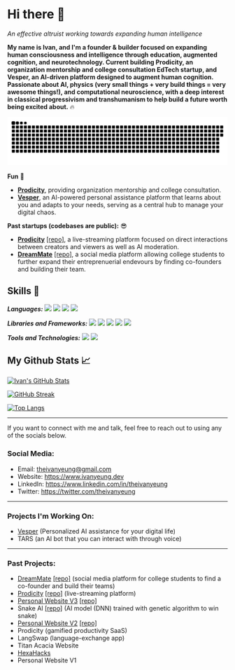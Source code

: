 # Hi there 👋

*An effective altruist working towards expanding human intelligence*

**My name is Ivan, and I'm a founder & builder focused on expanding human consciousness and intelligence through education, augmented cognition, and neurotechnology. Current building Prodicity, an organization mentorship and college consultation EdTech startup, and Vesper, an AI-driven platform designed to augment human cognition. Passionate about AI, physics (very small things + very build things = very awesome things!), and computational neuroscience, with a deep interest in classical progressivism and transhumanism to help build a future worth being excited about.** 🔥

<p>
<!--   <p align="center"> 
    Visitor Count<br>
    <img src="https://profile-counter.glitch.me/theivanyeung/count.svg" />
  </p> -->
  
  <a href=#><img src="contributions.svg"></a>
</p>

**Fun** 🚀
 - [**Prodicity**](https://www.prodicity.org/), providing organization mentorship and college consultation.
 - [**Vesper**](https://www.vigama.tech/), an AI-powered personal assistance platform that learns about you and adapts to your needs, serving as a central hub to manage your digital chaos.

**Past startups (codebases are public):** 😎
 - [**Prodicity**](https://prodicity.vercel.app/) [[repo]](https://github.com/theivanyeung/Prodicity), a live-streaming platform focused on direct interactions between creators and viewers as well as AI moderation.
 - [**DreamMate**](https://app-phi-gules.vercel.app/) [[repo]](https://github.com/theivanyeung/DreamMate), a social media platform allowing college students to further expand their entreprenuerial endevours by finding co-founders and building their team.

## Skills 🔧

***Languages:***
![](https://img.shields.io/badge/JavaScript-informational?style=flat&logo=javascript&logoColor=white&color=2a2a2a)
![](https://img.shields.io/badge/Python-informational?style=flat&logo=python&logoColor=white&color=2a2a2a)
![](https://img.shields.io/badge/C/C++-informational?style=flat&logo=c%2B%2B&color=2a2a2a)
![](https://img.shields.io/badge/TypeScript-informational?style=flat&logo=typescript&logoColor=white&color=2a2a2a)

***Libraries and Frameworks:***
![](https://img.shields.io/badge/Next.js-informational?style=flat&color=f5dcc4&textColor=2a2a2a)
![](https://img.shields.io/badge/Firebase-informational?style=flat&logo=firebase&logoColor=black&color=f5dcc4&textColor=2a2a2a)
![](https://img.shields.io/badge/React.js-informational?style=flat&logo=react&logoColor=2a2a2a&color=f5dcc4&textColor=2a2a2a)
![](https://img.shields.io/badge/PyTorch-informational?style=flat&logo=pytorch&logoColor=black&color=f5dcc4&textColor=2a2a2a)
![](https://img.shields.io/badge/Node.js-informational?style=flat&color=f5dcc4&textColor=2a2a2a)

***Tools and Technologies:***
![](https://img.shields.io/badge/Git-informational?style=flat&logo=git&logoColor=2a2a2a&color=white&textColor=2a2a2a)
![](https://img.shields.io/badge/GitHub-informational?style=flat&logo=github&logoColor=2a2a2a&color=white&textColor=2a2a2a)

## My Github Stats 📈

[![Ivan's GitHub Stats](https://github-readme-stats.vercel.app/api?username=theivanyeung&show_icons=true&bg_color=2a2a2a&titleColor=fff&text_color=fff&icon_color=f5dcc4&theme=dark)](https://github.com/theivanyeung/theivanyeung)

[![GitHub Streak](https://github-readme-streak-stats.herokuapp.com?user=theivanyeung&theme=react&hide_border=true&border_radius=5)](https://git.io/streak-stats)

<!-- [![Ivan's Wakatime stats](https://github-readme-stats.vercel.app/api/wakatime?username=IvanY&langs_count=4&theme=react&hide_border=true&border_radius=5&layout=default&custom_title=Weekly%20Wakatime%20Stats)](https://github.com/anuraghazra/github-readme-stats) -->
 
[![Top Langs](https://github-readme-stats.vercel.app/api/top-langs/?username=theivanyeung&layout=compact&langs_count=6&theme=react&hide_border=true&hide=Hack)](https://github.com/anuraghazra/github-readme-stats)

<!-- [![Ivan's Top Languages Stats](https://github-readme-stats.vercel.app/api/top-langs/?username=theivanyeung&show_icons=true&bg_color=2a2a2a&titleColor=fff&text_color=fff&icon_color=f5dcc4&theme=dark&hide=scss,css&count_private=true&langs_count=4&layout=default)](https://github.com/theivanyeung/theivanyeung) -->

---

If you want to connect with me and talk, feel free to reach out to using any of the socials below.

### Social Media:

 - Email: theivanyeung@gmail.com
 - Website: https://www.ivanyeung.dev
 - LinkedIn: https://www.linkedin.com/in/theivanyeung
 - Twitter: https://twitter.com/theivanyeung

---

### Projects I'm Working On:
 - [Vesper](https://www.vigama.tech/) (Personalized AI assistance for your digital life)
 - TARS (an AI bot that you can interact with through voice)

---

### Past Projects:
 - [DreamMate](https://app-phi-gules.vercel.app/) [[repo]](https://github.com/theivanyeung/Prodicity) (social media platform for college students to find a co-founder and build their teams)
 - [Prodicity](https://prodicity.vercel.app/) [[repo]](https://github.com/theivanyeung/DreamMate) (live-streaming platform)
 - [Personal Website V3](https://www.ivanyeung.dev) [[repo]](https://github.com/theivanyeung/personal-website-v3)
 - Snake AI [[repo]](https://github.com/theivanyeung/snake-ai) (AI model (DNN) trained with genetic algorithm to win snake)
 - [Personal Website V2](https://v2.ivanyeung.dev) [[repo]](https://github.com/theivanyeung/personal-website-v2)
 - Prodicity (gamified productivity SaaS)
 - LangSwap (language-exchange app)
 - Titan Acacia Website
 - [HexaHacks](https://hexahacks.com/)
 - Personal Website V1

